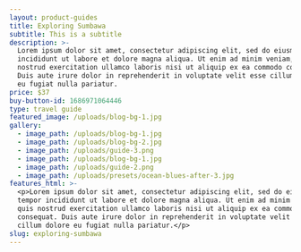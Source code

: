 ```yaml
---
layout: product-guides
title: Exploring Sumbawa
subtitle: This is a subtitle
description: >-
  Lorem ipsum dolor sit amet, consectetur adipiscing elit, sed do eiusmod tempor
  incididunt ut labore et dolore magna aliqua. Ut enim ad minim veniam, quis
  nostrud exercitation ullamco laboris nisi ut aliquip ex ea commodo consequat.
  Duis aute irure dolor in reprehenderit in voluptate velit esse cillum dolore
  eu fugiat nulla pariatur.
price: $37
buy-button-id: 1686971064446
type: travel guide
featured_image: /uploads/blog-bg-1.jpg
gallery:
  - image_path: /uploads/blog-bg-1.jpg
  - image_path: /uploads/blog-bg-2.jpg
  - image_path: /uploads/guide-3.png
  - image_path: /uploads/blog-bg-1.jpg
  - image_path: /uploads/guide-2.png
  - image_path: /uploads/presets/ocean-blues-after-3.jpg
features_html: >-
  <p>Lorem ipsum dolor sit amet, consectetur adipiscing elit, sed do eiusmod
  tempor incididunt ut labore et dolore magna aliqua. Ut enim ad minim veniam,
  quis nostrud exercitation ullamco laboris nisi ut aliquip ex ea commodo
  consequat. Duis aute irure dolor in reprehenderit in voluptate velit esse
  cillum dolore eu fugiat nulla pariatur.</p>
slug: exploring-sumbawa
---
```

